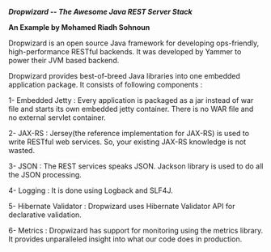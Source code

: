 ***Dropwizard -- The Awesome Java REST Server Stack***

**An Example by Mohamed Riadh Sohnoun**

Dropwizard is an open source Java framework for developing ops-friendly, high-performance RESTful backends. It was developed by Yammer to power their JVM based backend.

Dropwizard provides best-of-breed Java libraries into one embedded application package. It consists of following components :

1- Embedded Jetty : Every application is packaged as a jar instead of war file and starts its own embedded jetty container. There is no WAR file and no external servlet container.

2- JAX-RS : Jersey(the reference implementation for JAX-RS) is used to write RESTful web services. So, your existing JAX-RS knowledge is not wasted.

3- JSON : The REST services speaks JSON. Jackson library is used to do all the JSON processing.

4- Logging : It is done using Logback and SLF4J.

5- Hibernate Validator : Dropwizard uses Hibernate Validator API for declarative validation.

6- Metrics : Dropwizard has support for monitoring using the metrics library. It provides unparalleled insight into what our code does in production.
